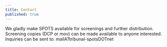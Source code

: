 ```yaml
---
title: Contact
published: true
---
```


 We gladly make SPOTS available for screenings and further distribution. Screening copies (DCP or mov) can be made available to anyone interested. Inquiries can be sent to:  mailATtribunal-spotsDOTnet
